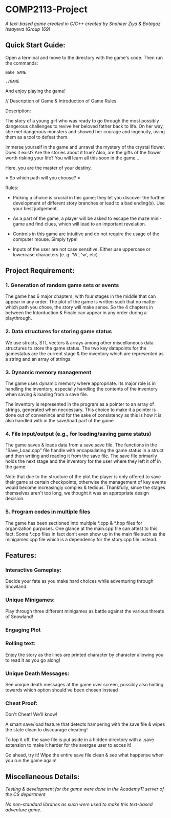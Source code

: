 # COMP2113-Project
*A text-based game created in C/C++ created by Shaheer Ziya &amp; Botagoz Issayeva (Group 169)*

## Quick Start Guide:

Open a terminal and move to the directory with the game's code. Then run the commands:

```
make GAME 

./GAME
```

And enjoy playing the game!

// Description of Game & Introduction of Game Rules

Description:

The story of a young girl who was ready to go through the most possibly dangerous challenges to revive her beloved father back to life. On her way, she met dangerous monsters and showed her courage and ingenuity, using them as a tool to defeat them. 

Immerse yourself in the game and unravel the mystery of the crystal flower. Does it exist? Are the stories about it true? Also, are the gifts of the flower worth risking your life? You will learn all this soon in the game... 

Here, you are the master of your destiny. 

= So which path will you choose? =

Rules:

* Picking a choice is crucial in this game; they let you discover the further development of different story branches or lead to a bad ending(s). Use your best judgement. 

* As a part of the game, a player will be asked to escape the maze mini-game and find clues, which will lead to an important revelation.

* Controls in this game are intuitive and do not require the usage of the computer mouse. Simply type!

* Inputs of the user are not case sensitive. Either use uppercase or lowercase characters (e. g. 'W', 'w', etc).


## Project Requirement:

### 1. Generation of random game sets or events

The game has 6 major chapters, with four stages in the middle that can appear in any order. The plot of the game is written such that no matter which path you chose, the story will make sense. So the 4 chapters in between the Intorduction & Finale can appear in any order during a playthrough.

### 2. Data structures for storing game status

We use structs, STL vectors & arrays among other miscellaneous data structures to store the game status. The two key datapoints for the gamestatus are the current stage & the inventory which are represented as a string and an array of strings.

### 3. Dynamic memory management

The game uses dynamic memory where appropriate. Its major role is in handling the inventory, especially handling the contents of the inventory when saving & loading from a save file.

The inventory is represented in the program as a pointer to an array of strings, generated when neccessary. This choice to make it a pointer is done out of convenince and for the sake of consistency as this is how it is also handled with in the save/load part of the game

### 4. File input/output (e.g., for loading/saving game status)

The game saves & loads data from a save.save file. The functions in the "Save_Load.cpp" file handle with encapsulating the game status in a struct and then writing and reading it from the save file. The save file primarily holds the next stage and the inventory for the user where they left it off in the game.

Note that due to the structure of the plot the player is only offered to save their game at certain checkpoints, otherwise the management of key events would become increasingly complex & tedious. Thankfully, since the stages themselves aren't too long, we thought it was an appropriate design decision.

### 5. Program codes in multiple files

The game has been sectioned into multiple *.cpp & *.hpp files for organization purposes. One glance at the main.cpp file can attest to this fact. Some *.cpp files in fact don't even show up in the main file such as the minigames.cpp file which is a dependency for the story.cpp file instead.

## Features:

### **Interactive Gameplay:**
  
  Decide your fate as you make hard choices while adventuring through Snowland

### **Unique Minigames:**
  
  Play through three different minigames as battle against the various threats of Snowland!

### **Engaging Plot**

### **Rolling text:**
  
  Enjoy the story as the lines are printed character by character allowing you to read it as you go along!

### **Unique Death Messages:**
  
  See unique death messages at the game over screen, possibly also hinting towards which option should've been chosen instead

### **Cheat Proof:**
  
  Don't Cheat! We'll know!
  
  A smart save/load feature that detects hampering with the save file & wipes the state clean to discourage cheating!
  
  To top it off, the save file is put aside in a hidden directory with a .save extension to make it harder for the avergae user to acces it!
  
  Go ahead, try it! Wipe the entire save file clean & see what happense when you run the game again!


## Miscellaneous Details:

*Testing & development for the game were done in the Academy11 server of the CS department*

*No non-standard libraries as such were used to make this text-based adventure game.*
